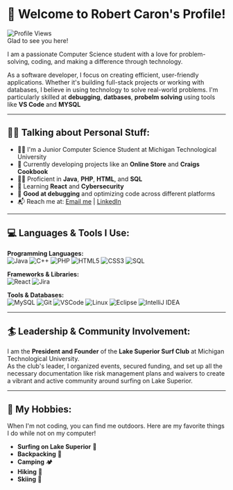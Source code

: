 # 👋 Welcome to Robert Caron's Profile!

![Profile Views](https://komarev.com/ghpvc/?username=robert-caron&color=blueviolet)  
Glad to see you here!

I am a passionate Computer Science student with a love for problem-solving, coding, and making a difference through technology.

As a software developer, I focus on creating efficient, user-friendly applications. Whether it's building full-stack projects or working with databases, I believe in using technology to solve real-world problems. I'm particularly skilled at **debugging**, **datbases**, **probelm solving** using tools like **VS Code** and **MYSQL** 

---

## 👨‍💻 Talking about Personal Stuff:
- 👨‍🎓 I'm a Junior Computer Science Student at Michigan Technological University  
- 🔭 Currently developing projects like an **Online Store** and **Craigs Cookbook**  
- 👨‍💻 Proficient in **Java**, **PHP**, **HTML**, and **SQL**  
- 🌱 Learning **React** and **Cybersecurity**  
- 🔧 **Good at debugging** and optimizing code across different platforms  
- 📬 Reach me at: [Email me](mailto:bobbycaron409@gmail.com) | [LinkedIn](https://www.linkedin.com/in/robert-caron-56717a20a)

---

## 💻 Languages & Tools I Use:

**Programming Languages:**  
![Java](https://img.shields.io/badge/Java-ED8B00?style=for-the-badge&logo=java&logoColor=white)
![C++](https://img.shields.io/badge/C++-00599C?style=for-the-badge&logo=c%2B%2B&logoColor=white)
![PHP](https://img.shields.io/badge/PHP-777BB4?style=for-the-badge&logo=php&logoColor=white)
![HTML5](https://img.shields.io/badge/HTML5-E34F26?style=for-the-badge&logo=html5&logoColor=white)
![CSS3](https://img.shields.io/badge/CSS3-1572B6?style=for-the-badge&logo=css3&logoColor=white)
![SQL](https://img.shields.io/badge/SQL-003B57?style=for-the-badge&logo=postgresql&logoColor=white)

**Frameworks & Libraries:**  
![React](https://img.shields.io/badge/React-20232A?style=for-the-badge&logo=react&logoColor=61DAFB)
![Jira](https://img.shields.io/badge/Jira-0052CC?style=for-the-badge&logo=jira&logoColor=white)

**Tools & Databases:**  
![MySQL](https://img.shields.io/badge/MySQL-4479A1?style=for-the-badge&logo=mysql&logoColor=white)
![Git](https://img.shields.io/badge/Git-F05032?style=for-the-badge&logo=git&logoColor=white)
![VSCode](https://img.shields.io/badge/VSCode-007ACC?style=for-the-badge&logo=visual-studio-code&logoColor=white)
![Linux](https://img.shields.io/badge/Linux-FCC624?style=for-the-badge&logo=linux&logoColor=black)
![Eclipse](https://img.shields.io/badge/Eclipse-2C2255?style=for-the-badge&logo=eclipse&logoColor=white)
![IntelliJ IDEA](https://img.shields.io/badge/IntelliJ_IDEA-000000?style=for-the-badge&logo=intellij-idea&logoColor=white)

---

## 🏄 Leadership & Community Involvement:

I am the **President and Founder** of the **Lake Superior Surf Club** at Michigan Technological University.  
As the club's leader, I organized events, secured funding, and set up all the necessary documentation like risk management plans and waivers to create a vibrant and active community around surfing on Lake Superior.

---

## 🌊 My Hobbies:

When I'm not coding, you can find me outdoors. Here are my favorite things I do while not on my computer!
- **Surfing on Lake Superior** 🌊  
- **Backpacking** 🎒  
- **Camping** 🏕️  
- **Hiking** 🥾  
- **Skiing** 🎿  


<!--

## 📈 GitHub Stats:
![Robert's GitHub Stats](https://github-readme-stats.vercel.app/api?username=robertcaron&show_icons=true&theme=radical)
-->
